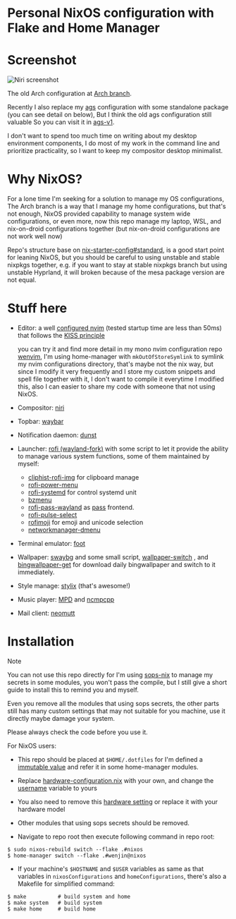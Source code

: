 # Personal NixOS configuration with Flake and Home Manager
# Screenshot

![Niri screenshot](https://github.com/user-attachments/assets/929da895-6548-42ea-abd4-5bc424f58b89)

The old Arch configuration at [Arch branch](https://github.com/wenjinnn/config/tree/arch).

Recently I also replace my [ags](https://github.com/Aylur/ags) configuration with some standalone package (you can see detail on below), But I think the old ags configuration still valuable
So you can visit it in [ags-v1](https://github.com/wenjinnn/.dotfiles/tree/ags-v1).

I don't want to spend too much time on writing about my desktop environment components,
I do most of my work in the command line and prioritize practicality,
so I want to keep my compositor desktop minimalist.

# Why NixOS?

For a lone time I'm seeking for a solution to manage my OS configurations,
The Arch branch is a way that I manage my home configurations,
but that's not enough, NixOS provided capability to manage system wide configurations, or even more,
now this repo manage my laptop, WSL, and nix-on-droid configurations together (but nix-on-droid configurations are not work well now)

Repo's structure base on [nix-starter-config#standard](https://github.com/Misterio77/nix-starter-configs/tree/main/standard),
is a good start point for leaning NixOS, but you should be careful to using unstable and stable nixpkgs together,
e.g. if you want to stay at stable nixpkgs branch but using unstable Hyprland, it will broken because of the mesa package version are not equal.

# Stuff here

* Editor: a well [configured nvim](https://github.com/wenjinnn/config/tree/nixos/xdg/config/nvim) (tested startup time are less than 50ms) that follows the [KISS principle](https://en.wikipedia.org/wiki/KISS_principle)

    you can try it and find more detail in my mono nvim configuration repo [wenvim](https://github.com/wenjinnn/wenvim), I'm using home-manager with `mkOutOfStoreSymlink` to symlink my nvim configurations directory, that's maybe not the nix way, but since I modify it very frequently and I store my custom snippets and spell file together with it, I don't want to compile it everytime I modified this, also I can easier to share my code with someone that not using NixOS.
* Compositor: [niri](https://github.com/YaLTeR/niri)
* Topbar: [waybar](https://github.com/Alexays/Waybar)
* Notification daemon: [dunst](https://github.com/dunst-project/dunst)
* Launcher: [rofi (wayland-fork)](https://github.com/lbonn/rofi) with some script to let it provide the ability to manage various system functions, some of them maintained by myself:
    * [cliphist-rofi-img](https://github.com/sentriz/cliphist/blob/master/contrib/cliphist-rofi-img) for clipboard manage
    * [rofi-power-menu](https://github.com/jluttine/rofi-power-menu)
    * [rofi-systemd](https://github.com/colonelpanic8/rofi-systemd) for control systemd unit
    * [bzmenu](https://github.com/e-tho/bzmenu)
    * [rofi-pass-wayland](https://github.com/Seme4eg/rofi-pass-wayland) as [pass](https://www.passwordstore.org/) frontend.
    * [rofi-pulse-select](https://gitlab.com/DamienCassou/rofi-pulse-select)
    * [rofimoji](https://github.com/fdw/rofimoji) for emoji and unicode selection
    * [networkmanager-dmenu](https://github.com/firecat53/networkmanager-dmenu)
* Terminal emulator: [foot](https://codeberg.org/dnkl/foot)
* Wallpaper: [swaybg](https://github.com/swaywm/swaybg) and some small script, [wallpaper-switch](https://github.com/wenjinnn/.dotfiles/blob/main/pkgs/wallpaper-switch/wallpaper-switch.sh) , and [bingwallpaper-get](https://github.com/wenjinnn/.dotfiles/blob/none-ags/pkgs/wallpaper-switch/wallpaper-switch.sh) for download daily bingwallpaper and switch to it immediately.
* Style manage: [stylix](https://github.com/danth/stylix) (that's awesome!)
* Music player: [MPD](https://www.musicpd.org) and [ncmpcpp](https://github.com/ncmpcpp/ncmpcpp)
* Mail client: [neomutt](https://neomutt.org/)

# Installation

> [!NOTE]
> You can not use this repo directly for I'm using [sops-nix](https://github.com/Mic92/sops-nix) to manage my secrets in some modules, you won't pass the compile, but I still give a short guide to install this to remind you and myself.
>
> Even you remove all the modules that using sops secrets,
> the other parts still has many custom settings that may not suitable for you machine,
> use it directly maybe damage your system.
>
> Please always check the code before you use it.

For NixOS users:

* This repo should be placed at `$HOME/.dotfiles` for I'm defined a [immutable value](https://github.com/wenjinnn/.dotfiles/blob/62b9f6d35c7da4e6ef44aa93ce397328f920fd43/home-manager/home.nix#L190) and refer it in some home-manager modules.

* Replace [hardware-configuration.nix](https://github.com/wenjinnn/config/blob/nixos/nixos/hosts/nixos/hardware-configuration.nix) with your own, and change the [username](https://github.com/wenjinnn/config/blob/1d08b37c56696a953e1c40c0ea9307acf0c1539d/flake.nix#L63) variable to yours

* You also need to remove this [hardware setting](https://github.com/wenjinnn/config/blob/3c58b72f83b4a4e421ef0fc72a808e2ce31ca68b/flake.nix#L94) or replace it with your hardware model

* Other modules that using sops secrets should be removed.

* Navigate to repo root then execute following command in repo root:
```
$ sudo nixos-rebuild switch --flake .#nixos
$ home-manager switch --flake .#wenjin@nixos
```

* If your machine's `$HOSTNAME` and `$USER` variables as same as that variables in `nixosConfigurations` and `homeConfigurations`, there's also a Makefile for simplified command:
```
$ make          # build system and home
$ make system   # build system
$ make home     # build home
```
